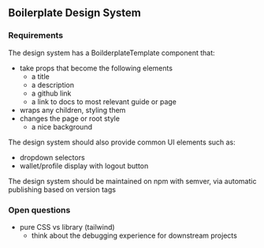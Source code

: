 ## Boilerplate Design System

### Requirements

The design system has a BoilderplateTemplate component that:
- take props that become the following elements
  - a title
  - a description
  - a github link
  - a link to docs to most relevant guide or page
- wraps any children, styling them
- changes the page or root style
  - a nice background

The design system should also provide common UI elements such as:
- dropdown selectors
- wallet/profile display with logout button

The design system should be maintained on npm with semver, via automatic publishing based on version tags


### Open questions

- pure CSS vs library (tailwind)
  - think about the debugging experience for downstream projects

